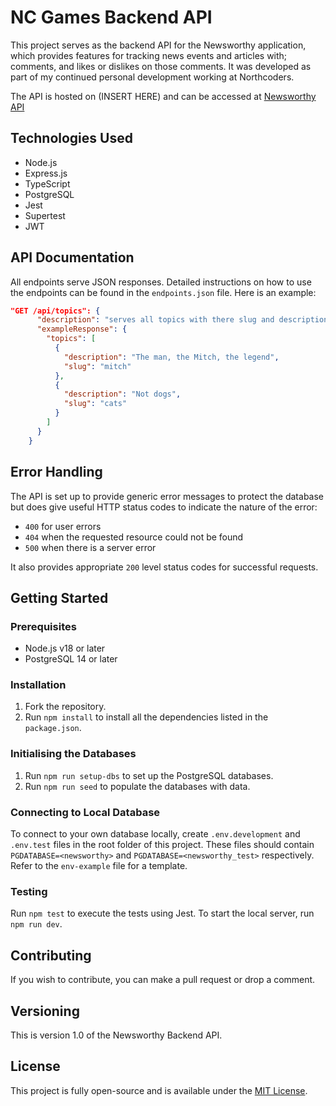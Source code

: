 # NC Games Backend API

This project serves as the backend API for the Newsworthy application, which provides features for tracking news events and articles with; comments, and likes or dislikes on those comments. It was developed as part of my continued personal development working at Northcoders.

The API is hosted on (INSERT HERE) and can be accessed at [Newsworthy API](TBA)

## Technologies Used

- Node.js
- Express.js
- TypeScript
- PostgreSQL
- Jest
- Supertest
- JWT

## API Documentation

All endpoints serve JSON responses. Detailed instructions on how to use the endpoints can be found in the `endpoints.json` file. Here is an example:

```json
"GET /api/topics": {
      "description": "serves all topics with there slug and description",
      "exampleResponse": {
        "topics": [
          {
            "description": "The man, the Mitch, the legend",
            "slug": "mitch"
          },
          {
            "description": "Not dogs",
            "slug": "cats"
          }
        ]
      }
    }
```

## Error Handling

The API is set up to provide generic error messages to protect the database but does give useful HTTP status codes to indicate the nature of the error:

- `400` for user errors
- `404` when the requested resource could not be found
- `500` when there is a server error

It also provides appropriate `200` level status codes for successful requests.

## Getting Started

### Prerequisites

- Node.js v18 or later
- PostgreSQL 14 or later

### Installation

1. Fork the repository.
2. Run `npm install` to install all the dependencies listed in the `package.json`.

### Initialising the Databases

1. Run `npm run setup-dbs` to set up the PostgreSQL databases.
2. Run `npm run seed` to populate the databases with data.

### Connecting to Local Database

To connect to your own database locally, create `.env.development` and `.env.test` files in the root folder of this project. These files should contain `PGDATABASE=<newsworthy>` and `PGDATABASE=<newsworthy_test>` respectively. Refer to the `env-example` file for a template.

### Testing

Run `npm test` to execute the tests using Jest. To start the local server, run `npm run dev`.

## Contributing

If you wish to contribute, you can make a pull request or drop a comment.

## Versioning

This is version 1.0 of the Newsworthy Backend API.

## License

This project is fully open-source and is available under the [MIT License](LICENSE).

